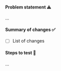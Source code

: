 #### Problem statement :warning:
...

#### Summary of changes :white_check_mark:

- [ ] List of changes

#### Steps to test :beers:
...